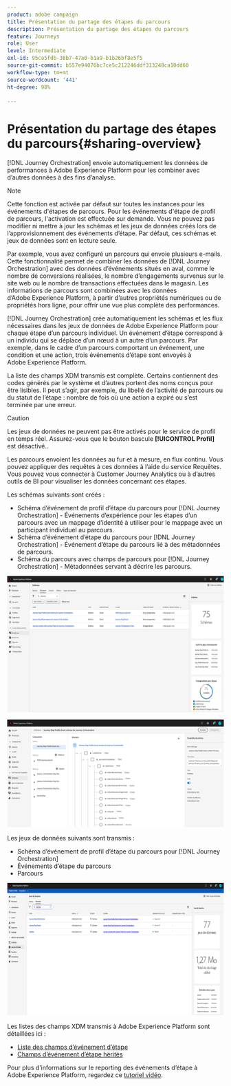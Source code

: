 ```yaml
---
product: adobe campaign
title: Présentation du partage des étapes du parcours
description: Présentation du partage des étapes du parcours
feature: Journeys
role: User
level: Intermediate
exl-id: 95ca5fdb-38b7-47a0-b1a9-b1b26bf8e5f5
source-git-commit: b557e94076bc7ce5c212246ddf313248ca10dd60
workflow-type: tm+mt
source-wordcount: '441'
ht-degree: 98%

---
```


# Présentation du partage des étapes du parcours{#sharing-overview}

[!DNL Journey Orchestration] envoie automatiquement les données de performances à Adobe Experience Platform pour les combiner avec d’autres données à des fins d’analyse.

>[!NOTE]
>
>Cette fonction est activée par défaut sur toutes les instances pour les événements d&#39;étapes de parcours. Pour les événements d&#39;étape de profil de parcours, l&#39;activation est effectuée sur demande. Vous ne pouvez pas modifier ni mettre à jour les schémas et les jeux de données créés lors de l’approvisionnement des événements d’étape. Par défaut, ces schémas et jeux de données sont en lecture seule.

Par exemple, vous avez configuré un parcours qui envoie plusieurs e-mails. Cette fonctionnalité permet de combiner les données de [!DNL Journey Orchestration] avec des données d’événements situés en aval, comme le nombre de conversions réalisées, le nombre d’engagements survenus sur le site web ou le nombre de transactions effectuées dans le magasin. Les informations de parcours sont combinées avec les données d’Adobe Experience Platform, à partir d’autres propriétés numériques ou de propriétés hors ligne, pour offrir une vue plus complète des performances.

[!DNL Journey Orchestration] crée automatiquement les schémas et les flux nécessaires dans les jeux de données de Adobe Experience Platform pour chaque étape d’un parcours individuel. Un événement d’étape correspond à un individu qui se déplace d’un nœud à un autre d’un parcours. Par exemple, dans le cadre d’un parcours comportant un événement, une condition et une action, trois événements d’étape sont envoyés à Adobe Experience Platform.

La liste des champs XDM transmis est complète. Certains contiennent des codes générés par le système et d’autres portent des noms conçus pour être lisibles. Il peut s’agir, par exemple, du libellé de l’activité de parcours ou du statut de l’étape : nombre de fois où une action a expiré ou s’est terminée par une erreur.

>[!CAUTION]
>
>Les jeux de données ne peuvent pas être activés pour le service de profil en temps réel. Assurez-vous que le bouton bascule **[!UICONTROL Profil]** est désactivé..

Les parcours envoient les données au fur et à mesure, en flux continu. Vous pouvez appliquer des requêtes à ces données à l’aide du service Requêtes. Vous pouvez vous connecter à Customer Journey Analytics ou à d’autres outils de BI pour visualiser les données concernant ces étapes.

Les schémas suivants sont créés :

* Schéma d’événement de profil d’étape du parcours pour [!DNL Journey Orchestration] - Événements d’expérience pour les étapes d’un parcours avec un mappage d’identité à utiliser pour le mappage avec un participant individuel au parcours.
* Schéma d’événement d’étape du parcours pour [!DNL Journey Orchestration] - Événement d’étape du parcours lié à des métadonnées de parcours.
* Schéma du parcours avec champs de parcours pour [!DNL Journey Orchestration] - Métadonnées servant à décrire les parcours.

![](../assets/sharing1.png)

![](../assets/sharing2.png)

Les jeux de données suivants sont transmis :

* Schéma d’événement de profil d’étape du parcours pour [!DNL Journey Orchestration]
* Événements d’étape du parcours
* Parcours

![](../assets/sharing3.png)

Les listes des champs XDM transmis à Adobe Experience Platform sont détaillées ici :

* [Liste des champs d’événement d’étape](../building-journeys/sharing-field-list.md)
* [Champs d’événement d’étape hérités](../building-journeys/sharing-legacy-fields.md)

Pour plus d’informations sur le reporting des événements d’étape à Adobe Experience Platform, regardez ce [tutoriel vidéo](https://experienceleague.adobe.com/docs/journey-orchestration-learn/tutorials/reporting-step-events-to-adobe-experience-platform.html?lang=fr).
